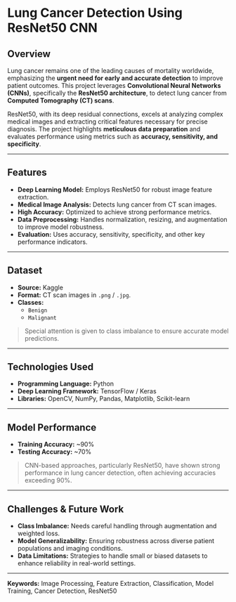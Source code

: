 # Lung Cancer Detection Using ResNet50 CNN

## Overview
Lung cancer remains one of the leading causes of mortality worldwide, emphasizing the **urgent need for early and accurate detection** to improve patient outcomes. This project leverages **Convolutional Neural Networks (CNNs)**, specifically the **ResNet50 architecture**, to detect lung cancer from **Computed Tomography (CT) scans**. 

ResNet50, with its deep residual connections, excels at analyzing complex medical images and extracting critical features necessary for precise diagnosis. The project highlights **meticulous data preparation** and evaluates performance using metrics such as **accuracy, sensitivity, and specificity**.

---

## Features
- **Deep Learning Model:** Employs ResNet50 for robust image feature extraction.
- **Medical Image Analysis:** Detects lung cancer from CT scan images.
- **High Accuracy:** Optimized to achieve strong performance metrics.
- **Data Preprocessing:** Handles normalization, resizing, and augmentation to improve model robustness.
- **Evaluation:** Uses accuracy, sensitivity, specificity, and other key performance indicators.

---

## Dataset
- **Source:** Kaggle
- **Format:** CT scan images in `.png` / `.jpg`.
- **Classes:**  
  - `Benign`  
  - `Malignant`  

> Special attention is given to class imbalance to ensure accurate model predictions.

---

## Technologies Used
- **Programming Language:** Python
- **Deep Learning Framework:** TensorFlow / Keras
- **Libraries:** OpenCV, NumPy, Pandas, Matplotlib, Scikit-learn

---

## Model Performance
- **Training Accuracy:** ~90%  
- **Testing Accuracy:** ~70%  

> CNN-based approaches, particularly ResNet50, have shown strong performance in lung cancer detection, often achieving accuracies exceeding 90%.

---

## Challenges & Future Work
- **Class Imbalance:** Needs careful handling through augmentation and weighted loss.  
- **Model Generalizability:** Ensuring robustness across diverse patient populations and imaging conditions.   
- **Data Limitations:** Strategies to handle small or biased datasets to enhance reliability in real-world settings.

---



**Keywords:** Image Processing, Feature Extraction, Classification, Model Training, Cancer Detection, ResNet50
